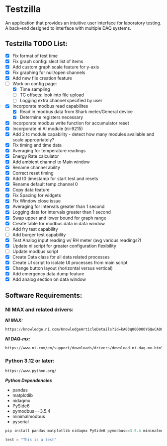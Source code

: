 # Testzilla
An application that provides an intuitive user interface for laboratory testing. A back-end designed to interface with multiple DAQ systems.

## Testzilla TODO List:
- [x] Fix format of test time
- [x] Fix graph config: slect list of items
- [x] Add custom graph scale feature for y-axis
- [x] Fix graphing for null/open channels
- [x] Add new file creation feature
- [ ] Work on config page: 
    - [x] Time sampling
    - [ ] TC offsets: look into file upload
    - [ ] Logging extra channel specified by user 
- [x] Incorporate modbus read capabilites
    - [x] Read in modbus data from Shark meter/General device
    - [x] Determine registers necessary 
- [x] Incorporate modbus write function for accumulator reset
- [x] Incorporate ni AI module (ni-9215)
- [x] Add 2 tc module capability - detect how many modules available and scale appropriately?
- [x] Fix timing and time data
- [x] Averaging for temperature readings 
- [x] Energy Rate calculator
- [x] Add ambient channel to Main window
- [x] Rename channel ability
- [x] Correct reset timing
- [x] Add t0 timestamp for start test and resets
- [x] Rename default temp channel 0
- [x] Copy data feature
- [x] Fix Spacing for widgets
- [x] Fix Window close issue
- [x] Averaging for intervals greater than 1 second
- [x] Logging data for intervals greater than 1 second
- [x] Swap upper and lower bound for graph range
- [x] Create table for modbus data in data window
- [ ] Add fry test capability
- [ ] Add burger test capability
- [x] Test Analog input reading w/ RH meter (avg various readings?)
- [x] Update ni script for greater configuration flexibility 
- [ ] Update modbus script 
- [x] Create Data class for all data related processes
- [x] Create UI script to isolate UI processes from main script 
- [x] Change button layout (horizontal versus vertical)
- [x] Add emergency data dump feature 
- [x] Add analog section on data window

## Software Requirements:
### NI MAX and related drivers: 
***NI MAX:***
```markdown
https://knowledge.ni.com/KnowledgeArticleDetails?id=kA03q000000YGQwCAO&l=en-US
```
***NI DAQ-mx:***
```markdown
https://www.ni.com/en/support/downloads/drivers/download.ni-daq-mx.html#521556
```
### Python 3.12 or later: 
```markdown
https://www.python.org/
```
***Python Dependencies***
- pandas
- matplotlib
- nidaqmx
- PySide6
- pymodbus==3.5.4
- minimalmodbus
- pyserial
```Powershell
pip install pandas matplotlib nidaqmx PySide6 pymodbus==3.5.4 minimalmodbus pyserial
```

```python
test = "This is a test"
```

